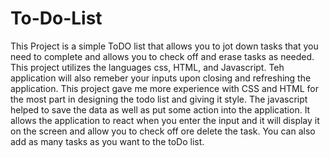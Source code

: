 # To-Do-List
This Project is a simple ToDO list that allows you to jot down tasks that you need to complete and allows you to check off and erase tasks as needed.  This project utilizes the languages css, HTML, and Javascript.  Teh application will also remeber your inputs upon closing and refreshing the application.  This project gave me more experience with CSS and HTML for the most part in designing the todo list and giving it style.  The javascript helped to save the data as well as put some action into the application.  It allows the application to react when you enter the input and it will display it on the screen and allow you to check off ore delete the task.  You can also add as many tasks as you want to the toDo list.  

